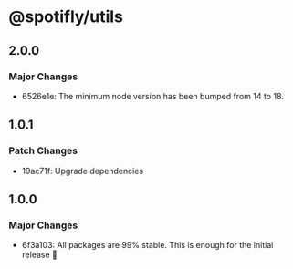 # @spotifly/utils

## 2.0.0

### Major Changes

- 6526e1e: The minimum node version has been bumped from 14 to 18.

## 1.0.1

### Patch Changes

- 19ac71f: Upgrade dependencies

## 1.0.0

### Major Changes

- 6f3a103: All packages are 99% stable. This is enough for the initial release 🎉
